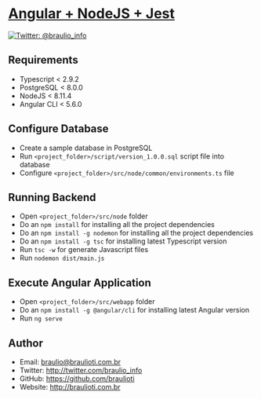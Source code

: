 # [Angular + NodeJS + Jest](https://brau.io)

[![Twitter: @braulio_info](https://img.shields.io/badge/contact-@braulio_info-blue.svg?style=flat)](https://twitter.com/braulio_info)

## Requirements

- Typescript < 2.9.2
- PostgreSQL < 8.0.0
- NodeJS < 8.11.4
- Angular CLI < 5.6.0

## Configure Database

- Create a sample database in PostgreSQL
- Run `<project_folder>/script/version_1.0.0.sql` script file into database
- Configure `<project_folder>/src/node/common/environments.ts` file

## Running Backend

- Open `<project_folder>/src/node` folder
- Do an `npm install` for installing all the project dependencies
- Do an `npm install -g nodemon` for installing all the project dependencies
- Do an `npm install -g tsc` for installing latest Typescript version
- Run `tsc -w` for generate Javascript files
- Run `nodemon dist/main.js` 

## Execute Angular Application

- Open `<project_folder>/src/webapp` folder
- Do an `npm install -g @angular/cli` for installing latest Angular version
- Run `ng serve` 

## Author
- Email: braulio@braulioti.com.br
- Twitter: http://twitter.com/braulio_info
- GitHub: https://github.com/braulioti
- Website: http://braulioti.com.br